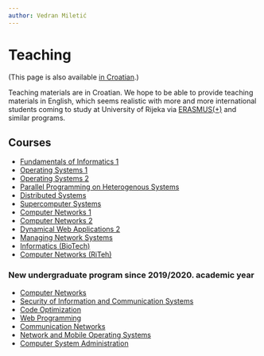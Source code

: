 ```yaml
---
author: Vedran Miletić
---
```


# Teaching

(This page is also available [in Croatian](../../hr/nastava/index.md).)

Teaching materials are in Croatian. We hope to be able to provide teaching materials in English, which seems realistic with more and more international students coming to study at University of Rijeka via [ERASMUS(+)](https://ec.europa.eu/programmes/erasmus-plus/) and similar programs.

## Courses

- [Fundamentals of Informatics 1](../../hr/nastava/kolegiji/OI1.md)
- [Operating Systems 1](../../hr/nastava/kolegiji/OS1.md)
- [Operating Systems 2](../../hr/nastava/kolegiji/OS2.md)
- [Parallel Programming on Heterogenous Systems](../../hr/nastava/kolegiji/PPHS.md)
- [Distributed Systems](../../hr/nastava/kolegiji/DS.md)
- [Supercomputer Systems](../../hr/nastava/kolegiji/SRS.md)
- [Computer Networks 1](../../hr/nastava/kolegiji/RM1.md)
- [Computer Networks 2](../../hr/nastava/kolegiji/RM2.md)
- [Dynamical Web Applications 2](../../hr/nastava/kolegiji/DWA2.md)
- [Managing Network Systems](../../hr/nastava/kolegiji/UMS.md)
- [Informatics (BioTech)](../../hr/nastava/kolegiji/INF-BioTech.md)
- [Computer Networks (RiTeh)](../../hr/nastava/kolegiji/RM-RiTeh.md)

### New undergraduate program since 2019/2020. academic year

- [Computer Networks](../../hr/nastava/kolegiji/RM.md)
- [Security of Information and Communication Systems](../../hr/nastava/kolegiji/SIKS.md)
- [Code Optimization](../../hr/nastava/kolegiji/OPK.md)
- [Web Programming](../../hr/nastava/kolegiji/PW.md)
- [Communication Networks](../../hr/nastava/kolegiji/KM.md)
- [Network and Mobile Operating Systems](../../hr/nastava/kolegiji/MMOS.md)
- [Computer System Administration](../../hr/nastava/kolegiji/URS.md)
